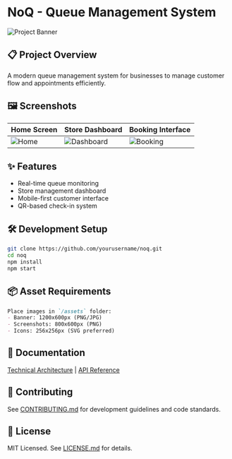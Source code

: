 # NoQ - Queue Management System

![Project Banner](./assets/banner.png) <!-- Recommended banner size: 1200x600 -->

## 📋 Project Overview
A modern queue management system for businesses to manage customer flow and appointments efficiently.

## 🖼️ Screenshots
<!-- Add your application screenshots below -->
| Home Screen | Store Dashboard | Booking Interface |
|-------------|-----------------|-------------------|
| ![Home](./assets/screenshots/home.png) | ![Dashboard](./assets/screenshots/dashboard.png) | ![Booking](./assets/screenshots/booking.png) |

## ✨ Features
- Real-time queue monitoring
- Store management dashboard
- Mobile-first customer interface
- QR-based check-in system

## 🛠️ Development Setup
```bash
git clone https://github.com/yourusername/noq.git
cd noq
npm install
npm start
```

## 📦 Asset Requirements
```markdown
Place images in `/assets` folder:
- Banner: 1200x600px (PNG/JPG)
- Screenshots: 800x600px (PNG)
- Icons: 256x256px (SVG preferred)
```

## 📄 Documentation
[Technical Architecture](./docs/ARCHITECTURE.md) | [API Reference](./docs/API.md)

## 🤝 Contributing
See [CONTRIBUTING.md](./CONTRIBUTING.md) for development guidelines and code standards.

## 📜 License
MIT Licensed. See [LICENSE.md](./LICENSE.md) for details.